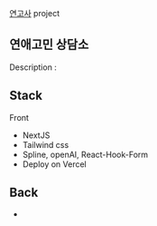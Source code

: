 [연고사](https://datexpert.site/) project 

## 연애고민 상담소
Description : 

## Stack

Front
- NextJS
- Tailwind css
- Spline,  openAI, React-Hook-Form
- Deploy on Vercel

Back
- 
- 
